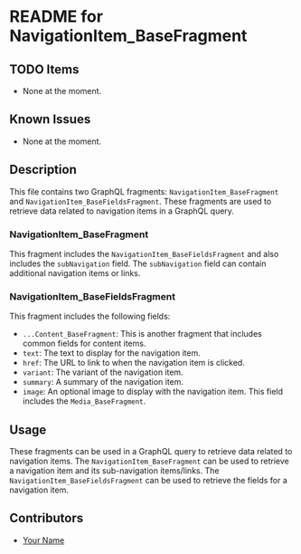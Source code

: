 # README for NavigationItem_BaseFragment

## TODO Items
- None at the moment.

## Known Issues
- None at the moment.

## Description
This file contains two GraphQL fragments: `NavigationItem_BaseFragment` and `NavigationItem_BaseFieldsFragment`. These fragments are used to retrieve data related to navigation items in a GraphQL query.

### NavigationItem_BaseFragment
This fragment includes the `NavigationItem_BaseFieldsFragment` and also includes the `subNavigation` field. The `subNavigation` field can contain additional navigation items or links.

### NavigationItem_BaseFieldsFragment
This fragment includes the following fields:
- `...Content_BaseFragment`: This is another fragment that includes common fields for content items.
- `text`: The text to display for the navigation item.
- `href`: The URL to link to when the navigation item is clicked.
- `variant`: The variant of the navigation item.
- `summary`: A summary of the navigation item.
- `image`: An optional image to display with the navigation item. This field includes the `Media_BaseFragment`.

## Usage
These fragments can be used in a GraphQL query to retrieve data related to navigation items. The `NavigationItem_BaseFragment` can be used to retrieve a navigation item and its sub-navigation items/links. The `NavigationItem_BaseFieldsFragment` can be used to retrieve the fields for a navigation item.

## Contributors
- [Your Name](https://github.com/yourusername)
